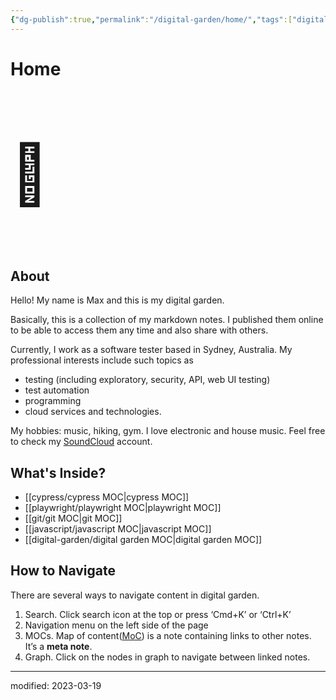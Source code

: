 ```yaml
---
{"dg-publish":true,"permalink":"/digital-garden/home/","tags":["digital-garden","gardenEntry","gardenEntry","gardenEntry","gardenEntry"],"created":"","updated":""}
---
```



# Home

<p style="font-size:94px; "> 🏡</p>

## About

Hello! My name is Max and this is my digital garden. 

Basically, this is a collection of my markdown notes. I published them online to be able to access them any time and also share with others.

Currently, I work as a software tester based in Sydney, Australia. My professional interests include such topics as 

- testing (including exploratory, security, API, web UI testing)
- test automation
- programming 
- cloud services and technologies.

My hobbies: music, hiking, gym. I love electronic and house music. Feel free to check my [SoundCloud](https://soundcloud.com/maxfaber) account.

## What's Inside?

- [[cypress/cypress MOC\|cypress MOC]]
- [[playwright/playwright MOC\|playwright MOC]]
- [[git/git MOC\|git MOC]]
- [[javascript/javascript MOC\|javascript MOC]]
- [[digital-garden/digital garden MOC\|digital garden MOC]]

## How to Navigate

There are several ways to navigate content in digital garden.

1. Search. Click search icon at the top or press ‘Cmd+K’ or ‘Ctrl+K’ 
2. Navigation menu on the left side of the page
3. MOCs. Map of content([MoC](https://www.dsebastien.net/2022-05-15-maps-of-content/)) is a note containing links to other notes. It’s a **meta note**.
4. Graph. Click on the nodes in graph to navigate between linked notes.


---
modified: 2023-03-19

